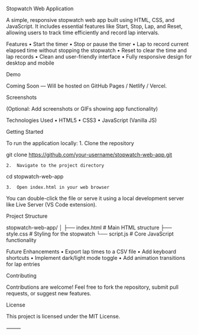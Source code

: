 
Stopwatch Web Application

A simple, responsive stopwatch web app built using HTML, CSS, and JavaScript. It includes essential features like Start, Stop, Lap, and Reset, allowing users to track time efficiently and record lap intervals.

Features
	•	Start the timer
	•	Stop or pause the timer
	•	Lap to record current elapsed time without stopping the stopwatch
	•	Reset to clear the time and lap records
	•	Clean and user-friendly interface
	•	Fully responsive design for desktop and mobile

Demo

Coming Soon — Will be hosted on GitHub Pages / Netlify / Vercel.

Screenshots

(Optional: Add screenshots or GIFs showing app functionality)

Technologies Used
	•	HTML5
	•	CSS3
	•	JavaScript (Vanilla JS)

Getting Started

To run the application locally:
	1.	Clone the repository

git clone https://github.com/your-username/stopwatch-web-app.git


	2.	Navigate to the project directory

cd stopwatch-web-app


	3.	Open index.html in your web browser
You can double-click the file or serve it using a local development server like Live Server (VS Code extension).

Project Structure

stopwatch-web-app/
│
├── index.html       # Main HTML structure
├── style.css        # Styling for the stopwatch
└── script.js        # Core JavaScript functionality

Future Enhancements
	•	Export lap times to a CSV file
	•	Add keyboard shortcuts
	•	Implement dark/light mode toggle
	•	Add animation transitions for lap entries

Contributing

Contributions are welcome! Feel free to fork the repository, submit pull requests, or suggest new features.

License

This project is licensed under the MIT License.

⸻


